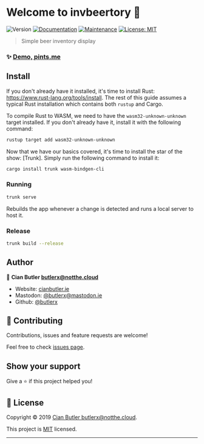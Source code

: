 # Welcome to invbeertory 👋

![Version](https://img.shields.io/badge/version-0.1.0-blue.svg?cacheSeconds=2592000)
[![Documentation](https://img.shields.io/badge/documentation-yes-brightgreen.svg)](https://github.com/butlerx/invbeertory#readme)
[![Maintenance](https://img.shields.io/badge/Maintained%3F-yes-green.svg)](https://github.com/butlerx/invbeertory/graphs/commit-activity)
[![License: MIT](https://img.shields.io/github/license/butlerx/invbeertory)](https://github.com/butlerx/invbeertory/blob/master/LICENSE)

> Simple beer inventory display

### ✨ [Demo, pints.me](https://pints.me)

## Install

If you don't already have it installed, it's time to install Rust:
<https://www.rust-lang.org/tools/install>. The rest of this guide assumes a
typical Rust installation which contains both `rustup` and Cargo.

To compile Rust to WASM, we need to have the `wasm32-unknown-unknown` target
installed. If you don't already have it, install it with the following command:

```bash
rustup target add wasm32-unknown-unknown
```

Now that we have our basics covered, it's time to install the star of the show:
[Trunk]. Simply run the following command to install it:

```bash
cargo install trunk wasm-bindgen-cli
```

### Running

```bash
trunk serve
```

Rebuilds the app whenever a change is detected and runs a local server to host
it.

### Release

```bash
trunk build --release
```

## Author

👤 **Cian Butler <butlerx@notthe.cloud>**

- Website: [cianbutler.ie](https://cianbutler.ie)
- Mastodon: [@butlerx@mastodon.ie](https://mastodon.ie/@butlerx)
- Github: [@butlerx](https://github.com/butlerx)

## 🤝 Contributing

Contributions, issues and feature requests are welcome!

Feel free to check [issues page](https://github.com/butlerx/invbeertory/issues).

## Show your support

Give a ⭐️ if this project helped you!

## 📝 License

Copyright © 2019
[Cian Butler <butlerx@notthe.cloud>](https://github.com/butlerx).

This project is
[MIT](https://github.com/butlerx/invbeertory/blob/master/LICENSE) licensed.

---
